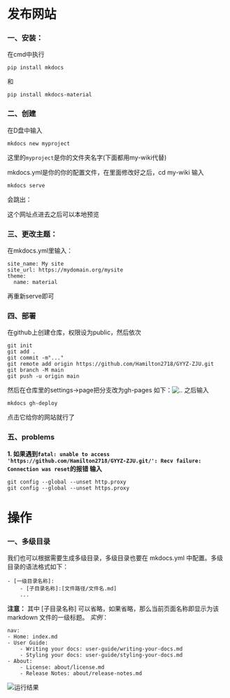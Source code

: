 <!--
 * @Author: Hamilton2718 3054970772@qq.com
 * @Date: 2024-06-30 15:07:20
 * @LastEditors: Hamilton2718 3054970772@qq.com
 * @LastEditTime: 2024-07-01 19:06:51
 * @FilePath: \Markdown_profile\mkdocs.md
 * @Description: 这是默认设置,请设置`customMade`, 打开koroFileHeader查看配置 进行设置: https://github.com/OBKoro1/koro1FileHeader/wiki/%E9%85%8D%E7%BD%AE
-->
# 发布网站
### 一、安装：
在cmd中执行
```
pip install mkdocs
```

和
```
pip install mkdocs-material
```
### 二、创建
在D盘中输入
```
mkdocs new myproject
```
这里的`myproject`是你的文件夹名字(下面都用my-wiki代替)

mkdocs.yml是你的你的配置文件，在里面修改好之后，cd my-wiki
输入
```
mkdocs serve
```
会跳出：

这个网址点进去之后可以本地预览

### 三、更改主题：
在mkdocs.yml里输入：
```
site_name: My site
site_url: https://mydomain.org/mysite
theme:
  name: material
```
再重新serve即可

### 四、部署
在github上创建仓库，权限设为public，然后依次
```
git init
git add .
git commit -m"..."
git remote add origin https://github.com/Hamilton2718/GYYZ-ZJU.git
git branch -M main
git push -u origin main 
```
然后在仓库里的settings->page把分支改为gh-pages
如下：![..](/docs/mkdocs/githubpages.png)
之后输入
```
mkdocs gh-deploy
```
点击它给你的网站就行了

### 五、problems
**1. 如果遇到`fatal: unable to access 'https://github.com/Hamilton2718/GYYZ-ZJU.git/': Recv failure: Connection was reset`的报错
输入**
```
git config --global --unset http.proxy 
git config --global --unset https.proxy
```

# 操作
### 一、多级目录
我们也可以根据需要生成多级目录，多级目录也要在 mkdocs.yml 中配置。多级目录的语法格式如下：
```
- [一级目录名称]:
    - [子目录名称]:[文件路径/文件名.md]
    ...
```
**注意：** 其中 [子目录名称] 可以省略，如果省略，那么当前页面名称即显示为该 markdown 文件的一级标题。
*实例*：
```
nav:
- Home: index.md
- User Guide:
    - Writing your docs: user-guide/writing-your-docs.md
    - Styling your docs: user-guide/styling-your-docs.md
- About:
    - License: about/license.md
    - Release Notes: about/release-notes.md
```
![运行结果](https://mkdocs-like-code.readthedocs.io/zh-cn/latest/MkDocs-advanced-operations/multi-dir.png)